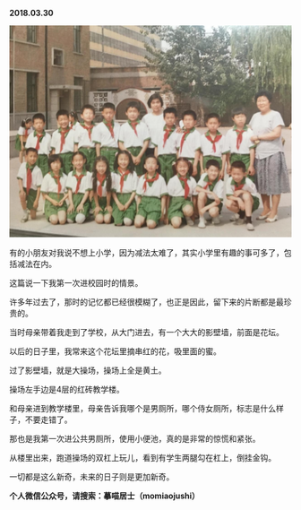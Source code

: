 
          
            
**2018.03.30**



![](img/51001-ba7ba3b686e6208d.JPG)




有的小朋友对我说不想上小学，因为减法太难了，其实小学里有趣的事可多了，包括减法在内。

这篇说一下我第一次进校园时的情景。

许多年过去了，那时的记忆都已经很模糊了，也正是因此，留下来的片断都是最珍贵的。

当时母亲带着我走到了学校，从大门进去，有一个大大的影壁墙，前面是花坛。

以后的日子里，我常来这个花坛里摘串红的花，吸里面的蜜。

过了影壁墙，就是大操场，操场上全是黄土。

操场左手边是4层的红砖教学楼。

和母亲进到教学楼里，母亲告诉我哪个是男厕所，哪个侍女厕所，标志是什么样子，不要走错了。

那也是我第一次进公共男厕所，使用小便池，真的是非常的惊慌和紧张。

从楼里出来，跑道操场的双杠上玩儿，看到有学生两腿勾在杠上，倒挂金钩。

一切都是这么新奇，未来的日子则是更加新奇。


**个人微信公众号，请搜索：摹喵居士（momiaojushi）**

          
        